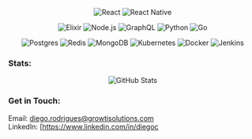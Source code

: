 <p align="center">
  <img src="https://img.shields.io/badge/react-%2320232a.svg?style=for-the-badge&logo=react&logoColor=%2361DAFB" alt="React">
  <img src="https://img.shields.io/badge/react_native-%2320232a.svg?style=for-the-badge&logo=react&logoColor=%2361DAFB" alt="React Native">
</p>

<p align="center">
  <img src="https://img.shields.io/badge/elixir-%234B275F.svg?style=for-the-badge&logo=elixir&logoColor=white" alt="Elixir">
  <img src="https://img.shields.io/badge/node.js-6DA55F?style=for-the-badge&logo=node.js&logoColor=white" alt="Node.js">
  <img src="https://img.shields.io/badge/-GraphQL-311C87?style=for-the-badge&logo=graphql" alt="GraphQL">
  <img src="https://img.shields.io/badge/python-3670A0?style=for-the-badge&logo=python&logoColor=ffdd54" alt="Python">
  <img src="https://img.shields.io/badge/go-%2300ADD8.svg?style=for-the-badge&logo=go&logoColor=white" alt="Go">
</p>

<p align="center">
  <img src="https://img.shields.io/badge/postgres-%23316192.svg?style=for-the-badge&logo=postgresql&logoColor=white" alt="Postgres">
  <img src="https://img.shields.io/badge/redis-%23DD0031.svg?style=for-the-badge&logo=redis&logoColor=white" alt="Redis">
  <img src="https://img.shields.io/badge/MongoDB-%234ea94b.svg?style=for-the-badge&logo=mongodb&logoColor=white" alt="MongoDB">
  <img src="https://img.shields.io/badge/kubernetes-%23326ce5.svg?style=for-the-badge&logo=kubernetes&logoColor=white" alt="Kubernetes">
  <img src="https://img.shields.io/badge/docker-%230db7ed.svg?style=for-the-badge&logo=docker&logoColor=white" alt="Docker">
  <img src="https://img.shields.io/badge/jenkins-%232C5263.svg?style=for-the-badge&logo=jenkins&logoColor=white" alt="Jenkins">
</p>

### Stats:

<p align="center">
  <img src="https://github-readme-stats.vercel.app/api?username=DiegoCastro-R&show_icons=true&theme=dark" alt="GitHub Stats">
</p>

### Get in Touch:

Email: diego.rodrigues@growtisolutions.com  
LinkedIn: [https://www.linkedin.com/in/diegoc
